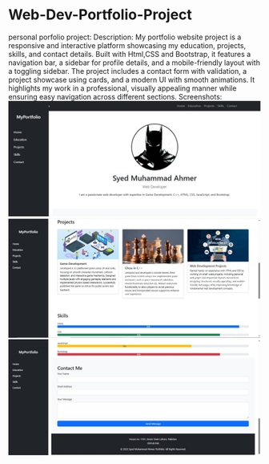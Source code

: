 # Web-Dev-Portfolio-Project
personal porfolio project:
Description:
My portfolio website project is a responsive and interactive platform showcasing my education, projects, skills, and contact details. Built with Html,CSS and Bootstrap, it features a navigation bar, a sidebar for profile details, and a mobile-friendly layout with a toggling sidebar. The project includes a contact form with validation, a project showcase using cards, and a modern UI with smooth animations. It highlights my work in a professional, visually appealing manner while ensuring easy navigation across different sections.
Screenshots:
![Screenshot 1 of Websites](Screenshot1.jpg)
![Screenshot 2 of Websites](Screenshot2.jpg)
![Screenshot 3 of Websites](Screenshot3.jpg)
